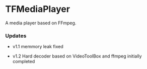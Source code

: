 # TFMediaPlayer

A media player based on FFmpeg.

### Updates

* v1.1 memmory leak fixed

* v1.2 Hard decoder based on VideoToolBox and ffmpeg initially completed
